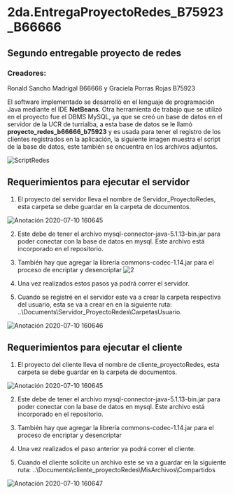 # 2da.EntregaProyectoRedes_B75923_B66666

## Segundo entregable proyecto de redes


### Creadores: 
Ronald Sancho Madrigal B66666 y Graciela Porras Rojas B75923

El software implementado se desarrolló en el lenguaje de programación Java mediante el IDE **NetBeans**. Otra herramienta de trabajo que se utilizó en el proyecto fue el DBMS MySQL, ya que se creó un base de datos en el servidor de la UCR de turrialba, a esta base de datos se le llamó **proyecto_redes_b66666_b75923**
y es usada para tener el registro de los clientes registrados en la aplicación, la siguiente imagen muestra el script de la base de datos, este también se encuentra en los archivos adjuntos.

![ScriptRedes](https://user-images.githubusercontent.com/43789304/87208022-b25f6500-c2ca-11ea-9168-edc0f8b3b7ce.png)


## Requerimientos para ejecutar el servidor
1. El proyecto del servidor lleva el nombre de Servidor_ProyectoRedes, esta carpeta se debe guardar en la carpeta de documentos. 

![Anotación 2020-07-10 160645](https://user-images.githubusercontent.com/43789304/87206983-0ae13300-c2c8-11ea-9953-a5a78f867981.png)


2. Este debe de tener el archivo mysql-connector-java-5.1.13-bin.jar para poder conectar con la base de datos en mysql. Este archivo está incorporado en el repositorio.
3. También hay que agregar la librería commons-codec-1.14.jar para el proceso de encriptar y desencriptar
![2](https://user-images.githubusercontent.com/37557490/87208855-2dc21600-c2cd-11ea-860e-579be3d0be19.png)

4. Una vez realizados estos pasos ya podrá correr el servidor.
5. Cuando se registré en el servidor este va a crear la carpeta respectiva del usuario, esta se va a crear en en la siguiente ruta: ..\Documents\Servidor_ProyectoRedes\CarpetasUsuario.

![Anotación 2020-07-10 160646](https://user-images.githubusercontent.com/43789304/87207504-46303180-c2c9-11ea-9dda-4b9b96990422.png)

## Requerimientos para ejecutar el cliente
1. El proyecto del cliente lleva el nombre de cliente_proyectoRedes, esta carpeta se debe guardar en la carpeta de documentos.

![Anotación 2020-07-10 160645](https://user-images.githubusercontent.com/43789304/87206983-0ae13300-c2c8-11ea-9953-a5a78f867981.png)


2. Este debe de tener el archivo mysql-connector-java-5.1.13-bin.jar para poder conectar con la base de datos en mysql. Este archivo está incorporado en el repositorio.
3. También hay que agregar la librería commons-codec-1.14.jar para el proceso de encriptar y desencriptar


4. Una vez realizados el paso anterior ya podrá correr el cliente.
5. Cuando el cliente solicite un archivo este se va a guardar en la siguiente ruta: ..\Documents\cliente_proyectoRedes\MisArchivos\Compartidos

![Anotación 2020-07-10 160647](https://user-images.githubusercontent.com/43789304/87207717-d53d4980-c2c9-11ea-9e3d-d4714a026e2e.png)

